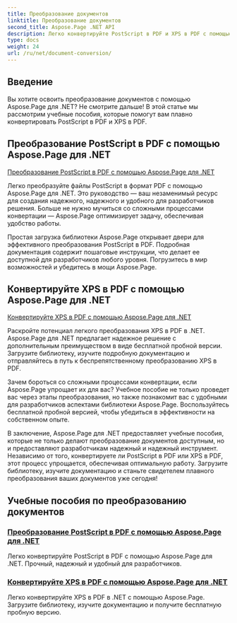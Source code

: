 ```yaml
---
title: Преобразование документов
linktitle: Преобразование документов
second_title: Aspose.Page .NET API
description: Легко конвертируйте PostScript в PDF и XPS в PDF с помощью учебных пособий Aspose.Page для .NET. Надежные, надежные и простые решения для беспрепятственного преобразования документов.
type: docs
weight: 24
url: /ru/net/document-conversion/
---
```


## Введение

Вы хотите освоить преобразование документов с помощью Aspose.Page для .NET? Не смотрите дальше! В этой статье мы рассмотрим учебные пособия, которые помогут вам плавно конвертировать PostScript в PDF и XPS в PDF.

## Преобразование PostScript в PDF с помощью Aspose.Page для .NET

[Преобразование PostScript в PDF с помощью Aspose.Page для .NET](./convert-postscript-to-pdf/)

Легко преобразуйте файлы PostScript в формат PDF с помощью Aspose.Page для .NET. Это руководство — ваш незаменимый ресурс для создания надежного, надежного и удобного для разработчиков решения. Больше не нужно мучиться со сложными процессами конвертации — Aspose.Page оптимизирует задачу, обеспечивая удобство работы.

Простая загрузка библиотеки Aspose.Page открывает двери для эффективного преобразования PostScript в PDF. Подробная документация содержит пошаговые инструкции, что делает ее доступной для разработчиков любого уровня. Погрузитесь в мир возможностей и убедитесь в мощи Aspose.Page.

## Конвертируйте XPS в PDF с помощью Aspose.Page для .NET

[Конвертируйте XPS в PDF с помощью Aspose.Page для .NET](./convert-xps-to-pdf/)

Раскройте потенциал легкого преобразования XPS в PDF в .NET. Aspose.Page для .NET предлагает надежное решение с дополнительным преимуществом в виде бесплатной пробной версии. Загрузите библиотеку, изучите подробную документацию и отправляйтесь в путь к беспрепятственному преобразованию XPS в PDF.

Зачем бороться со сложными процессами конвертации, если Aspose.Page упрощает их для вас? Учебное пособие не только проведет вас через этапы преобразования, но также познакомит вас с удобными для разработчиков аспектами библиотеки Aspose.Page. Воспользуйтесь бесплатной пробной версией, чтобы убедиться в эффективности на собственном опыте.

В заключение, Aspose.Page для .NET предоставляет учебные пособия, которые не только делают преобразование документов доступным, но и предоставляют разработчикам надежный и надежный инструмент. Независимо от того, конвертируете ли PostScript в PDF или XPS в PDF, этот процесс упрощается, обеспечивая оптимальную работу. Загрузите библиотеку, изучите документацию и станьте свидетелем плавного преобразования ваших документов уже сегодня!
## Учебные пособия по преобразованию документов
### [Преобразование PostScript в PDF с помощью Aspose.Page для .NET](./convert-postscript-to-pdf/)
Легко конвертируйте PostScript в PDF с помощью Aspose.Page для .NET. Прочный, надежный и удобный для разработчиков.
### [Конвертируйте XPS в PDF с помощью Aspose.Page для .NET](./convert-xps-to-pdf/)
Легко конвертируйте XPS в PDF в .NET с помощью Aspose.Page. Загрузите библиотеку, изучите документацию и получите бесплатную пробную версию.